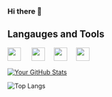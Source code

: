 ### Hi there 👋

## Langauges and Tools

  <img width="30px" style="padding-right:20px" src="https://cdn.jsdelivr.net/gh/devicons/devicon@latest/icons/javascript/javascript-original.svg" /> <img width="30px" style="padding-right:20px" src="https://cdn.jsdelivr.net/gh/devicons/devicon@latest/icons/html5/html5-plain.svg" /><img width="30px" style="padding-right:20px" src="https://cdn.jsdelivr.net/gh/devicons/devicon@latest/icons/css3/css3-original.svg" /><img width="30px" style="padding-right:20px" src="https://cdn.jsdelivr.net/gh/devicons/devicon@latest/icons/vscode/vscode-original.svg" />

  
          
          

[![Your GitHub Stats](https://github-readme-stats.vercel.app/api?username=grunde1234&show_icons=true&theme=radical)](https://github.com/grunde1234)

![Top Langs](https://github-readme-stats.vercel.app/api/top-langs/?username=grunde1234&hide_progress=true)

